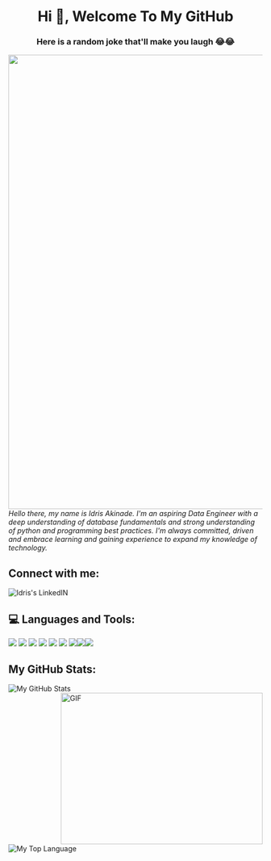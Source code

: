 <h1 align="center"> Hi 👋, Welcome To My GitHub </h1>

<h3 align="center">  Here is a random joke that'll make you laugh 😂😂 </h3>

<img src="https://readme-jokes.vercel.app/api" width="900">

<i> 
Hello there, my name is Idris Akinade. I'm an aspiring Data Engineer with  a deep understanding of database fundamentals and strong understanding of python and programming best practices. I'm always committed, driven and embrace learning and gaining experience to expand my knowledge of technology.
</i>
<br />


## Connect with me:
<a href="https://www.linkedin.com/in/idris-akinade-b9398411a/" rel="nofollow"> <img align="left" alt="Idris's LinkedIN" src="https://img.shields.io/badge/-LinkedIn-0e76a8?style=plastic&logo=linkedIn"> </a>
<br />



## 💻 Languages and Tools: 
<img src="https://img.icons8.com/color/40/000000/python--v1.png"/> <img src="https://img.icons8.com/color/40/000000/amazon-web-services.png"/> <img src="https://img.icons8.com/color/40/000000/javascript--v1.png"/> <img src="https://img.icons8.com/fluency/40/000000/docker.png"/> <img src="https://img.icons8.com/ios-glyphs/40/000000/github.png"/> <img src="https://img.icons8.com/color/48/000000/mysql-logo.png"/> 
<img src="https://img.icons8.com/color/40/000000/css3.png"/><img src="https://img.icons8.com/color/40/000000/html-5--v1.png"/><img src="https://img.icons8.com/color/40/000000/visual-studio-code-2019.png"/> 




## My GitHub Stats:
<img align="left" alt="My GitHub Stats" src="https://github-readme-stats.vercel.app/api?username=IdrisAkinade&theme=highcontrast&show_icons=true"><img align="right" alt="GIF" src="https://github.com/abhisheknaiidu/abhisheknaiidu/raw/master/code.gif?raw=true" width="400" height="300" style="max-width:100%;">

<img align="left" alt="My Top Language" src="https://github-readme-stats.vercel.app/api/top-langs/?username=IdrisAkinade&theme=blue-green">
<br />














